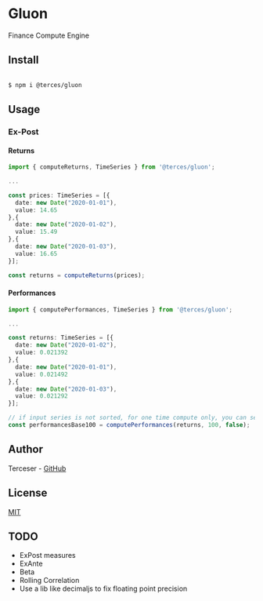 # Gluon

Finance Compute Engine

## Install

```bash

$ npm i @terces/gluon

```

## Usage

### Ex-Post

#### Returns

```typescript
import { computeReturns, TimeSeries } from '@terces/gluon';

...

const prices: TimeSeries = [{
  date: new Date("2020-01-01"),
  value: 14.65
},{
  date: new Date("2020-01-02"),
  value: 15.49
},{
  date: new Date("2020-01-03"),
  value: 16.65
}];

const returns = computeReturns(prices);
```

#### Performances

```typescript
import { computePerformances, TimeSeries } from '@terces/gluon';

...

const returns: TimeSeries = [{
  date: new Date("2020-01-02"),
  value: 0.021392
},{
  date: new Date("2020-01-01"),
  value: 0.021492
},{
  date: new Date("2020-01-03"),
  value: 0.021292
}];

// if input series is not sorted, for one time compute only, you can set sorted to false
const performancesBase100 = computePerformances(returns, 100, false);
```

## Author

Terceser - [GitHub](https://github.com/terceser/ng-finance)

## License

[MIT](https://github.com/terceser/ng-finance/blob/develop/LICENSE)

## TODO

- ExPost measures
- ExAnte
- Beta
- Rolling Correlation
- Use a lib like decimaljs to fix floating point precision
